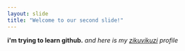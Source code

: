 ```yaml
---
layout: slide
title: "Welcome to our second slide!"
---
```

__i'm trying to **learn** github.__ *and here is my [zikuvikuzi](zqwqz.org/profil/aykq) profile*
